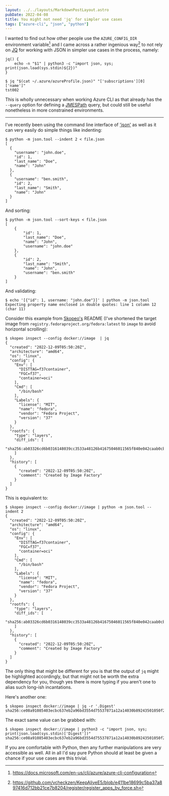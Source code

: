 ```yaml
---
layout: ../../layouts/MarkdownPostLayout.astro
pubDate: 2022-04-08
title: You might not need 'jq' for simpler use cases
tags: ["azure-cli", "json", "python"]
---
```

I wanted to find out how other people use the `AZURE_CONFIG_DIR` environment variable[^1] and I came across a rather ingenious way[^2] to not rely on [JQ](https://stedolan.github.io/jq/) for working with JSON in simpler use cases in the process, namely:

```shell
jq() {
    echo -n "$1" | python3 -c "import json, sys; print(json.load(sys.stdin)${2})"
}

$ jq "$(cat ~/.azure/azureProfile.json)" "['subscriptions'][0]['name']"
tst002
```

This is wholly unnecessary when working Azure CLI as that already has the `--query` option for defining a [JMESPath](https://jmespath.org/) query, but could still be useful nonetheless in more constrained environments.

---

I've recently been using the command line interface of ['json'](https://docs.python.org/3/library/json.html#module-json.tool) as well as it can very easily do simple things like indenting:

```shell
$ python -m json.tool --indent 2 < file.json
[
  {
    "username": "john.doe",
    "id": 1,
    "last_name": "Doe",
    "name": "John"
  },
  {
    "username": "ben.smith",
    "id": 2,
    "last_name": "Smith",
    "name": "John"
  }
]
```

And sorting:

```shell
$ python -m json.tool --sort-keys < file.json
[
    {
        "id": 1,
        "last_name": "Doe",
        "name": "John",
        "username": "john.doe"
    },
    {
        "id": 2,
        "last_name": "Smith",
        "name": "John",
        "username": "ben.smith"
    }
]
```

And validating:

```shell
$ echo '[{"id": 1, username: "john.doe"}]' | python -m json.tool
Expecting property name enclosed in double quotes: line 1 column 12 (char 11)
```

Consider this example from [Skopeo's](https://github.com/containers/skopeo) README (I've shortened the target image from `registry.fedoraproject.org/fedora:latest` to `image` to avoid horizontal scrolling):

```shell
$ skopeo inspect --config docker://image  | jq
{
  "created": "2022-12-09T05:50:20Z",
  "architecture": "amd64",
  "os": "linux",
  "config": {
    "Env": [
      "DISTTAG=f37container",
      "FGC=f37",
      "container=oci"
    ],
    "Cmd": [
      "/bin/bash"
    ],
    "Labels": {
      "license": "MIT",
      "name": "fedora",
      "vendor": "Fedora Project",
      "version": "37"
    }
  },
  "rootfs": {
    "type": "layers",
    "diff_ids": [
      "sha256:ab03326cd6b0316148039cc3533a48126b41675046011565f840e042caab0cbf"
    ]
  },
  "history": [
    {
      "created": "2022-12-09T05:50:20Z",
      "comment": "Created by Image Factory"
    }
  ]
}
```

This is equivalent to:

```shell
$ skopeo inspect --config docker://image | python -m json.tool --indent 2
{
  "created": "2022-12-09T05:50:20Z",
  "architecture": "amd64",
  "os": "linux",
  "config": {
    "Env": [
      "DISTTAG=f37container",
      "FGC=f37",
      "container=oci"
    ],
    "Cmd": [
      "/bin/bash"
    ],
    "Labels": {
      "license": "MIT",
      "name": "fedora",
      "vendor": "Fedora Project",
      "version": "37"
    }
  },
  "rootfs": {
    "type": "layers",
    "diff_ids": [
      "sha256:ab03326cd6b0316148039cc3533a48126b41675046011565f840e042caab0cbf"
    ]
  },
  "history": [
    {
      "created": "2022-12-09T05:50:20Z",
      "comment": "Created by Image Factory"
    }
  ]
}
```

The only thing that might be different for you is that the output of `jq` might be highlighted accordingly, but that might not be worth the extra dependency for you, though yes there is more typing if you aren't one to alias such long-ish incantations.

Here's another one:

```shell
$ skopeo inspect docker://image | jq -r '.Digest'
sha256:ce08a91085403ecbc637eb2a96bd3554d75537871a12a14030b89243501050f2
```

The exact same value can be grabbed with:

```shell
$ skopeo inspect docker://image | python3 -c "import json, sys; print(json.load(sys.stdin)['Digest'])"
sha256:ce08a91085403ecbc637eb2a96bd3554d75537871a12a14030b89243501050f2
```

If you are comfortable with Python, then any further manipulations are very accessible as well. All in all I'd say pure Python should at least be given a chance if your use cases are this trivial.

[^1]: https://docs.microsoft.com/en-us/cli/azure/azure-cli-configuration
[^2]: https://github.com/vcheckzen/KeepAliveE5/blob/e411be18699c5ba37a897416d712bb21ce7b8204/register/register_apps_by_force.sh
